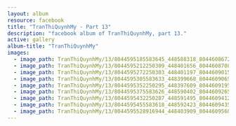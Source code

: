 ```yaml
---
layout: album
resource: facebook
title: "TranThiQuynhMy - Part 13"
description: "facebook album of TranThiQuynhMy, part 13."
active: gallery
album-title: "TranThiQuynhMy"
images:
  - image_path: TranThiQuynhMy/13/8044595185583645_448588318_8044608672248963_8869276360363223249_n.jpg
  - image_path: TranThiQuynhMy/13/8044595212250309_448401656_8044608708915626_3066922046307420270_n.jpg
  - image_path: TranThiQuynhMy/13/8044595272250303_448401197_8044609015582262_5102592244613277231_n.jpg
  - image_path: TranThiQuynhMy/13/8044595305583633_448399668_8044609065582257_4099803891599664241_n.jpg
  - image_path: TranThiQuynhMy/13/8044595352250295_448397609_8044609195582244_7571091862048980679_n.jpg
  - image_path: TranThiQuynhMy/13/8044595375583626_448590402_8044609265582237_4866274469078794620_n.jpg
  - image_path: TranThiQuynhMy/13/8044595432250287_448591495_8044609412248889_4526403800547972643_n.jpg
  - image_path: TranThiQuynhMy/13/8044595455583618_448592423_8044609435582220_928277237927408619_n.jpg
  - image_path: TranThiQuynhMy/13/8044595528916944_448403909_8044609568915540_5833598249132345520_n.jpg
---
```


